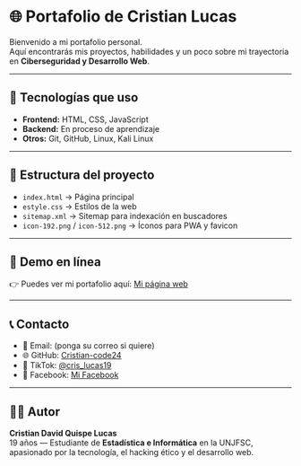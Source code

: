 # 🌐 Portafolio de Cristian Lucas

Bienvenido a mi portafolio personal.  
Aquí encontrarás mis proyectos, habilidades y un poco sobre mi trayectoria en **Ciberseguridad y Desarrollo Web**.

---

## 🚀 Tecnologías que uso
- **Frontend:** HTML, CSS, JavaScript  
- **Backend:** En proceso de aprendizaje  
- **Otros:** Git, GitHub, Linux, Kali Linux  

---

## 📂 Estructura del proyecto
- `index.html` → Página principal  
- `estyle.css` → Estilos de la web  
- `sitemap.xml` → Sitemap para indexación en buscadores  
- `icon-192.png` / `icon-512.png` → Íconos para PWA y favicon  

---

## 🔗 Demo en línea
👉 Puedes ver mi portafolio aquí: [Mi página web](https://cristian-code24.github.io/Mi-primera-p-gina-web/)  

---

## 📞 Contacto
- 📧 Email: (ponga su correo si quiere)  
- 🌐 GitHub: [Cristian-code24](https://github.com/Cristian-code24)  
- 🎥 TikTok: [@cris_lucas19](https://www.tiktok.com/@cris_lucas19)  
- 📘 Facebook: [Mi Facebook](https://www.facebook.com/share/1CPaZyfGR1/)  

---

## 🧑‍💻 Autor
**Cristian David Quispe Lucas**  
19 años — Estudiante de **Estadística e Informática** en la UNJFSC, apasionado por la tecnología, el hacking ético y el desarrollo web.
